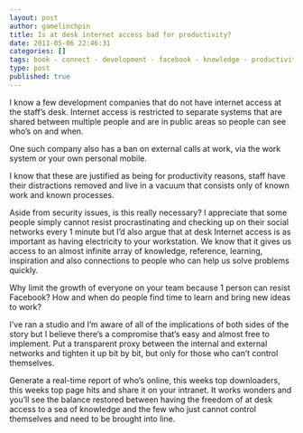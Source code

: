 ```yaml
---
layout: post
author: gamelinchpin
title: Is at desk internet access bad for productivity?
date: 2011-05-06 22:46:31
categories: []
tags: book - connect - development - facebook - knowledge - productivity - social network
type: post
published: true
---
```

I know a few development companies that do not have internet access at
the staff’s desk. Internet access is restricted to separate systems that
are shared between multiple people and are in public areas so people can
see who’s on and when.

One such company also has a ban on external calls at work, via the work
system or your own personal mobile.

I know that these are justified as being for productivity reasons, staff
have their distractions removed and live in a vacuum that consists only
of known work and known processes.

Aside from security issues, is this really necessary? I appreciate that
some people simply cannot resist procrastinating and checking up on
their social networks every 1 minute but I’d also argue that at desk
Internet access is as important as having electricity to your
workstation. We know that it gives us access to an almost infinite array
of knowledge, reference, learning, inspiration and also connections to
people who can help us solve problems quickly.

Why limit the growth of everyone on your team because 1 person can
resist Facebook? How and when do people find time to learn and bring new
ideas to work?

I’ve ran a studio and I’m aware of all of the implications of both sides
of the story but I believe there’s a compromise that’s easy and almost
free to implement. Put a transparent proxy between the internal and
external networks and tighten it up bit by bit, but only for those who
can’t control themselves.

Generate a real-time report of who’s online, this weeks top downloaders,
this weeks top page hits and share it on your intranet. It works wonders
and you’ll see the balance restored between having the freedom of at
desk access to a sea of knowledge and the few who just cannot control
themselves and need to be brought into line.
